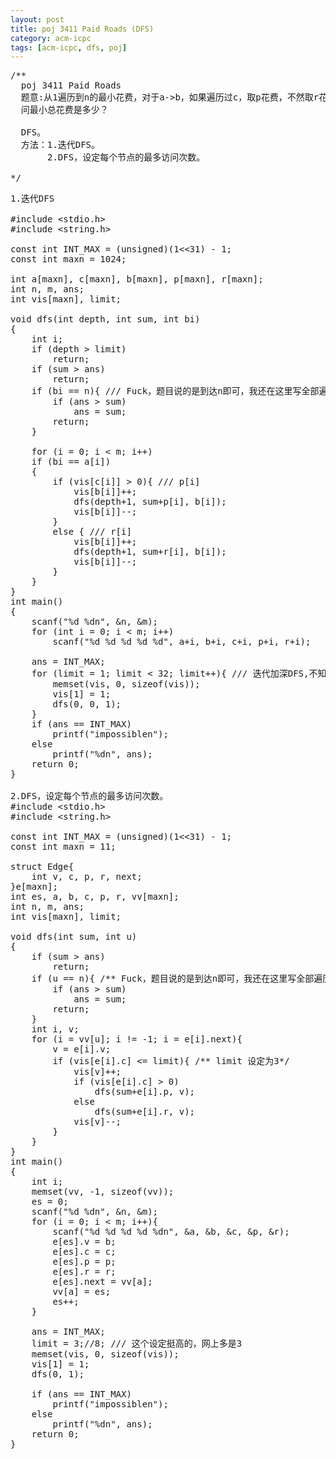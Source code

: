 ```yaml
---
layout: post
title: poj 3411 Paid Roads (DFS)
category: acm-icpc
tags: [acm-icpc, dfs, poj]
---
```


<pre>/**
  poj 3411 Paid Roads
  题意:从1遍历到n的最小花费，对于a-&gt;b，如果遍历过c，取p花费，不然取r花费。
  问最小总花费是多少？

  DFS。
  方法：1.迭代DFS。
       2.DFS，设定每个节点的最多访问次数。

*/</pre>
<!--more-->
<pre>
1.迭代DFS

#include &lt;stdio.h&gt;
#include &lt;string.h&gt;

const int INT_MAX = (unsigned)(1&lt;&lt;31) - 1;
const int maxn = 1024;

int a[maxn], c[maxn], b[maxn], p[maxn], r[maxn];
int n, m, ans;
int vis[maxn], limit;

void dfs(int depth, int sum, int bi)
{
    int i;
    if (depth &gt; limit)
        return;
    if (sum &gt; ans)
        return;
    if (bi == n){ /// Fuck，题目说的是到达n即可，我还在这里写全部遍历，英语啊
        if (ans &gt; sum)
            ans = sum;
        return;
    }

    for (i = 0; i &lt; m; i++)
    if (bi == a[i])
    {
        if (vis[c[i]] &gt; 0){ /// p[i]
            vis[b[i]]++;
            dfs(depth+1, sum+p[i], b[i]);
            vis[b[i]]--;
        }
        else { /// r[i]
            vis[b[i]]++;
            dfs(depth+1, sum+r[i], b[i]);
            vis[b[i]]--;
        }
    }
}
int main()
{
    scanf("%d %dn", &amp;n, &amp;m);
    for (int i = 0; i &lt; m; i++)
        scanf("%d %d %d %d %d", a+i, b+i, c+i, p+i, r+i);

    ans = INT_MAX;
    for (limit = 1; limit &lt; 32; limit++){ /// 迭代加深DFS,不知道解深度是多少，填深一些吧
        memset(vis, 0, sizeof(vis));
        vis[1] = 1;
        dfs(0, 0, 1);
    }
    if (ans == INT_MAX)
        printf("impossiblen");
    else
        printf("%dn", ans);
    return 0;
}

2.DFS，设定每个节点的最多访问次数。
#include &lt;stdio.h&gt;
#include &lt;string.h&gt;

const int INT_MAX = (unsigned)(1&lt;&lt;31) - 1;
const int maxn = 11;

struct Edge{
    int v, c, p, r, next;
}e[maxn];
int es, a, b, c, p, r, vv[maxn];
int n, m, ans;
int vis[maxn], limit;

void dfs(int sum, int u)
{
    if (sum &gt; ans)
        return;
    if (u == n){ /** Fuck，题目说的是到达n即可，我还在这里写全部遍历，英语啊*/
        if (ans &gt; sum)
            ans = sum;
        return;
    }
    int i, v;
    for (i = vv[u]; i != -1; i = e[i].next){
        v = e[i].v;
        if (vis[e[i].c] &lt;= limit){ /** limit 设定为3*/
            vis[v]++;
            if (vis[e[i].c] &gt; 0)
                dfs(sum+e[i].p, v);
            else
                dfs(sum+e[i].r, v);
            vis[v]--;
        }
    }
}
int main()
{
    int i;
    memset(vv, -1, sizeof(vv));
    es = 0;
    scanf("%d %dn", &amp;n, &amp;m);
    for (i = 0; i &lt; m; i++){
        scanf("%d %d %d %d %dn", &amp;a, &amp;b, &amp;c, &amp;p, &amp;r);
        e[es].v = b;
        e[es].c = c;
        e[es].p = p;
        e[es].r = r;
        e[es].next = vv[a];
        vv[a] = es;
        es++;
    }

    ans = INT_MAX;
    limit = 3;//8; /// 这个设定挺高的，网上多是3
    memset(vis, 0, sizeof(vis));
    vis[1] = 1;
    dfs(0, 1);

    if (ans == INT_MAX)
        printf("impossiblen");
    else
        printf("%dn", ans);
    return 0;
}</pre>
